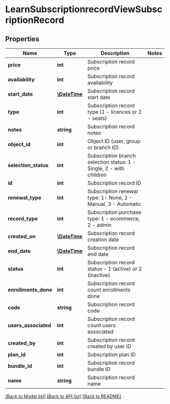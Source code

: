 # LearnSubscriptionrecordViewSubscriptionRecord

## Properties
Name | Type | Description | Notes
------------ | ------------- | ------------- | -------------
**price** | **int** | Subscription record price | 
**availability** | **int** | Subscription record availability | 
**start_date** | [**\DateTime**](Date.md) | Subscription record start date | 
**type** | **int** | Subscription record type (1 - licences or 2 - seats) | 
**notes** | **string** | Subscription record notes | 
**object_id** | **int** | Object ID (user, group or branch ID) | 
**selection_status** | **int** | Subscription branch selection status: 1 - Single, 2 - with children | 
**id** | **int** | Subscription record ID | 
**renewal_type** | **int** | Subscription renewal type: 1- None, 2 - Manual, 3 - Automatic | 
**record_type** | **int** | Subscription purchase type: 1 - ecommerce, 2 - admin | 
**created_on** | [**\DateTime**](Date.md) | Subscription record creation date | 
**end_date** | [**\DateTime**](Date.md) | Subscription record end date | 
**status** | **int** | Subscription record status - 1 (active) or 2 (inactive) | 
**enrollments_done** | **int** | Subscription record count enrollments done | 
**code** | **string** | Subscription record code | 
**users_associated** | **int** | Subscription record count users associated | 
**created_by** | **int** | Subscription record created by user ID | 
**plan_id** | **int** | Subscription plan ID | 
**bundle_id** | **int** | Subscription record bundle ID | 
**name** | **string** | Subscription record name | 

[[Back to Model list]](../README.md#documentation-for-models) [[Back to API list]](../README.md#documentation-for-api-endpoints) [[Back to README]](../README.md)


